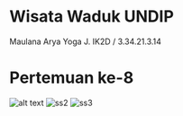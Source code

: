 # Wisata Waduk UNDIP
Maulana Arya Yoga J.
IK2D / 3.34.21.3.14
# Pertemuan ke-8
![alt text](https://user-images.githubusercontent.com/116637724/198814157-a5f5cde4-b8d0-4514-a267-83c27e4f0a67.jpeg)
![ss2](https://user-images.githubusercontent.com/116637724/201590582-d6486289-59b8-41d4-9eb4-28a0b3c83d1d.jpeg)
![ss3](https://user-images.githubusercontent.com/116637724/201590603-771762c4-7de7-4fbc-8b3e-a856459134cc.jpeg)
